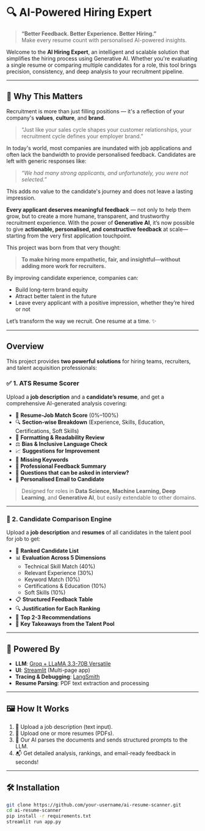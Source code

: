 # 🔍 AI-Powered Hiring Expert

> **“Better Feedback. Better Experience. Better Hiring.”**  
> Make every resume count with personalised AI-powered insights.

Welcome to the **AI Hiring Expert**, an intelligent and scalable solution that simplifies the hiring process using Generative AI. Whether you're evaluating a single resume or comparing multiple candidates for a role, this tool brings precision, consistency, and deep analysis to your recruitment pipeline.

---

## 💭 Why This Matters

Recruitment is more than just filling positions — it's a reflection of your company's **values**, **culture**, and **brand**.

> “Just like your sales cycle shapes your customer relationships, your recruitment cycle defines your employer brand.”

In today's world, most companies are inundated with job applications and often lack the bandwidth to provide personalised feedback. Candidates are left with generic responses like:

> *“We had many strong applicants, and unfortunately, you were not selected.”*

This adds no value to the candidate's journey and does not leave a lasting impression.

**Every applicant deserves meaningful feedback** — not only to help them grow, but to create a more humane, transparent, and trustworthy recruitment experience. With the power of **Generative AI**, it’s now possible to give **actionable, personalised, and constructive feedback** at scale—starting from the very first application touchpoint.

This project was born from that very thought:
> **To make hiring more empathetic, fair, and insightful—without adding more work for recruiters.**

By improving candidate experience, companies can:
- Build long-term brand equity
- Attract better talent in the future
- Leave every applicant with a positive impression, whether they’re hired or not

Let’s transform the way we recruit. One resume at a time. ✨

---

## Overview

This project provides **two powerful solutions** for hiring teams, recruiters, and talent acquisition professionals:

### ✅ 1. ATS Resume Scorer

Upload a **job description** and a **candidate’s resume**, and get a comprehensive AI-generated analysis covering:

- 🎯 **Resume-Job Match Score** (0%–100%)
- 🔍 **Section-wise Breakdown** (Experience, Skills, Education, Certifications, Soft Skills)
- 📄 **Formatting & Readability Review**
- ⚖️ **Bias & Inclusive Language Check**
- 📈 **Suggestions for Improvement**
- 🧠 **Missing Keywords**
- 💬 **Professional Feedback Summary**
- 🧪 **Questions that can be asked in interview?**
- 📧 **Personalised Email to Candidate**

> Designed for roles in **Data Science, Machine Learning, Deep Learning**, and **Generative AI**, but easily extendable to other domains.

---

### 🔄 2. Candidate Comparison Engine

Upload a **job description** and **resumes** of all candidates in the talent pool for job to get:

- 🥇 **Ranked Candidate List**
- 📊 **Evaluation Across 5 Dimensions**
  - Technical Skill Match (40%)
  - Relevant Experience (30%)
  - Keyword Match (10%)
  - Certifications & Education (10%)
  - Soft Skills (10%)
- 📋 **Structured Feedback Table**
- 🔍 **Justification for Each Ranking**
- 🌟 **Top 2-3 Recommendations**
- 📌 **Key Takeaways from the Talent Pool**

---

## 🧠 Powered By

- **LLM**: [Groq + LLaMA 3.3-70B Versatile](https://www.groq.com)
- **UI**: [Streamlit](https://streamlit.io/) (Multi-page app)
- **Tracing & Debugging**: [LangSmith](https://www.langchain.com/langsmith)
- **Resume Parsing**: PDF text extraction and processing

---

## 🖼️ How It Works

1. 📄 Upload a job description (text input).
2. 📎 Upload one or more resumes (PDFs).
3. 🧠 Our AI parses the documents and sends structured prompts to the LLM.
4. 📬 Get detailed analysis, rankings, and email-ready feedback in seconds!

---

## 🛠️ Installation

```bash
git clone https://github.com/your-username/ai-resume-scanner.git
cd ai-resume-scanner
pip install -r requirements.txt
streamlit run app.py
